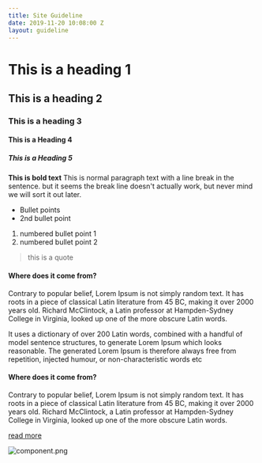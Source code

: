 ```yaml
---
title: Site Guideline
date: 2019-11-20 10:08:00 Z
layout: guideline
---
```


# This is a heading 1
## This is a heading 2
### This is a heading 3
#### This is a Heading 4
##### This is a Heading 5
**This is bold text**
This is normal paragraph text with a
line break in the sentence. but it seems the break line doesn't actually work, but never mind we will sort it out later.

* Bullet points
* 2nd bullet point

 
1. numbered bullet point 1
2. numbered bullet point 2

> this is a quote

#### Where does it come from?
Contrary to popular belief, Lorem Ipsum is not simply random text. It has roots in a piece of classical Latin literature from 45 BC, making it over 2000 years old. Richard McClintock, a Latin professor at Hampden-Sydney College in Virginia, looked up one of the more obscure Latin words.

It uses a dictionary of over 200 Latin words, combined with a handful of model sentence structures, to generate Lorem Ipsum which looks reasonable. The generated Lorem Ipsum is therefore always free from repetition, injected humour, or non-characteristic words etc

#### Where does it come from?
Contrary to popular belief, Lorem Ipsum is not simply random text. It has roots in a piece of classical Latin literature from 45 BC, making it over 2000 years old. Richard McClintock, a Latin professor at Hampden-Sydney College in Virginia, looked up one of the more obscure Latin words.


[read more](#)



![component.png](/uploads/component.png)